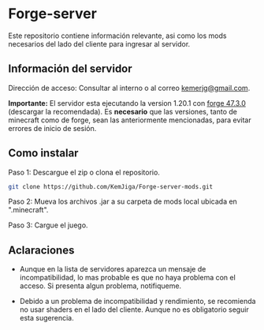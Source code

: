 # Forge-server
Este repositorio contiene información relevante, asi como los mods necesarios del lado del cliente para ingresar al servidor.

## Información del servidor
Dirección de acceso: Consultar al interno o al correo kemerjg@gmail.com.

**Importante:** El servidor esta ejecutando la version 1.20.1 con [forge 47.3.0](https://files.minecraftforge.net/net/minecraftforge/forge/index_1.20.1.html) (descargar la recomendada). Es **necesario** que las versiones, tanto de minecraft como de forge, sean las anteriormente mencionadas, para evitar errores de inicio de sesión.

## Como instalar
Paso 1: Descargue el zip o clona el repositorio.

```bash
git clone https://github.com/KemJiga/Forge-server-mods.git
```

Paso 2: Mueva los archivos .jar a su carpeta de mods local ubicada en ".minecraft".

Paso 3: Cargue el juego.

## Aclaraciones
- Aunque en la lista de servidores aparezca un mensaje de incompatibilidad, lo mas probable es que no haya problema con el acceso. Si presenta algun problema, notifiqueme.

- Debido a un problema de incompatibilidad y rendimiento, se recomienda no usar shaders en el lado del cliente. Aunque no es obligatorio seguir esta sugerencia.
